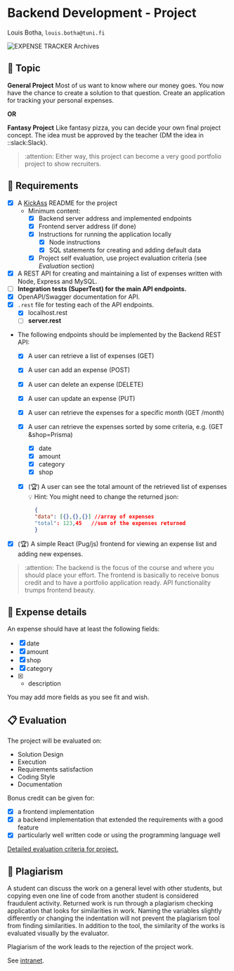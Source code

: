 # Backend Development - Project

Louis Botha, `louis.botha@tuni.fi`

![EXPENSE TRACKER Archives](https://www.thebudgetmom.com/wp-content/uploads/2018/08/How-to-Create-a-Visual-Method-for-Tracking-Your-Expenses-FB-Link-1024x536.png)

## 📖 Topic

**General Project**
Most of us want to know where our money goes. You now have the chance to create a solution to that question. Create an application for tracking your personal expenses.

**OR**

**Fantasy Project**
Like fantasy pizza, you can decide your own final project concept.
The idea must be approved by the teacher (DM the idea in ::slack:Slack).

> :attention: Either way, this project can become a very good portfolio project to show recruiters.

## 📃 Requirements

- [x] A [KickAss](https://meakaakka.medium.com/a-beginners-guide-to-writing-a-kickass-readme-7ac01da88ab3) README for the project
  - Minimum content:
    - [x] Backend server address and implemented endpoints
    - [x] Frontend server address (if done)
    - [x] Instructions for running the application locally
      - [x] Node instructions
      - [x] SQL statements for creating and adding default data
    - [x] Project self evaluation, use project evaluation criteria (see *Evaluation* section)
- [x] A REST API for creating and maintaining a list of expenses written with Node, Express and MySQL.
- [ ] **Integration tests (SuperTest) for the main API endpoints.**
- [x] OpenAPI/Swagger documentation for API.
- [x] `.rest` file for testing each of the API endpoints.
  - [x] localhost.rest
  - [ ] **server.rest**
- The following endpoints should be implemented by the Backend REST API:
  - [x] A user can retrieve a list of expenses (GET)
  - [x] A user can add an expense (POST)
  - [x] A user can delete an expense (DELETE)
  - [x] A user can update an expense (PUT)
  - [x] A user can retrieve the expenses for a specific month (GET /month)
  - [x] A user can retrieve the expenses sorted by some criteria, e.g. (GET &shop=Prisma)
    - [x] date
    - [x] amount
    - [x] category
    - [x] shop
  - [x] (🏆) A user can see the total amount of the retrieved list of expenses
    💡 Hint: You might need to change the returned json:

    ```json
      {
      "data": [{},{},{}] //array of expenses
      "total": 123,45   //sum of the expenses returned
      }
    ```

- [x] (🏆) A simple React (Pug/js) frontend for viewing an expense list and adding new expenses.

> :attention: The backend is the focus of the course and where you should place your effort.
> The frontend is basically to receive bonus credit and to have a portfolio application ready.
> API functionality trumps frontend beauty.

## 🧾 Expense details

An expense should have at least the following fields:

- [x] date
- [x] amount
- [x] shop
- [x] category
- [x] + description

You may add more fields as you see fit and wish.

## 📋 Evaluation

The project will be evaluated on:

- Solution Design
- Execution
- Requirements satisfaction
- Coding Style
- Documentation

Bonus credit can be given for:

- [x] a frontend implementation
- [x] a backend implementation that extended the requirements with a good feature
- [x] particularly well written code or using the programming language well

[Detailed evaluation criteria for project.](https://www.dropbox.com/scl/fi/qhb4lh0wwbxvimwv791wa/Backend-Project-Grading.paper?dl=0&rlkey=cc02glhc6nxl9dzsblsh7q1uu)

## 📝 Plagiarism

A student can discuss the work on a general level with other students, but copying even one line of code from another student is considered fraudulent activity. Returned work is run through a plagiarism checking application that looks for similarities in work. Naming the variables slightly differently or changing the indentation will not prevent the plagiarism tool from finding similarities. In addition to the tool, the similarity of the works is evaluated visually by the evaluator.

Plagiarism of the work leads to the rejection of the project work.

See [intranet](https://intra.tuni.fi/handbook?page=2255).
